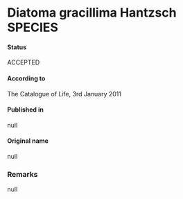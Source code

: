 Diatoma gracillima Hantzsch SPECIES
=======

#### Status
ACCEPTED

#### According to
The Catalogue of Life, 3rd January 2011

#### Published in
null

#### Original name
null

### Remarks
null